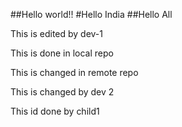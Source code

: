 ##Hello world!!
#Hello India
##Hello All

This is edited by dev-1

This is done in local repo

This is changed in remote repo

This is changed by dev 2

This id done by child1
